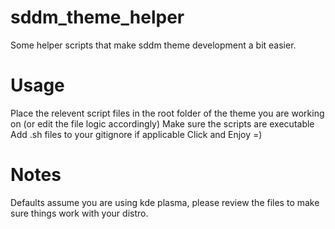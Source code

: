 # sddm_theme_helper
Some helper scripts that make sddm theme development a bit easier.

# Usage
Place the relevent script files in the root folder of the theme you are working on (or edit the file logic accordingly)
Make sure the scripts are executable
Add .sh files to your gitignore if applicable
Click and Enjoy =)

# Notes
Defaults assume you are using kde plasma, please review the files to make sure things work with your distro.
